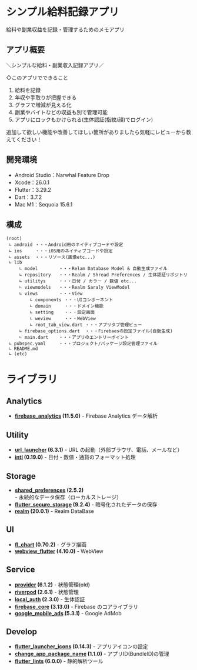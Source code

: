 # シンプル給料記録アプリ

給料や副業収益を記録・管理するためのメモアプリ

## アプリ概要

＼シンプルな給料・副業収入記録アプリ／

◇このアプリでできること

1. 給料を記録
2. 年収や手取りが把握できる
3. グラフで増減が見える化
4. 副業やバイトなどの収益も別で管理可能
5. アプリにロックもかけられる(生体認証(指紋/顔)でログイン)

追加して欲しい機能や改善してほしい箇所がありましたら気軽にレビューから教えてください！

## 開発環境
- Android Studio：Narwhal Feature Drop
- Xcode：26.0.1 
- Flutter：3.29.2 
- Dart：3.7.2 
- Mac M1：Sequoia 15.6.1

## 構成
```
(root)
 ∟ android ・・・Android用のネイティブコードや設定
 ∟ ios     ・・・iOS用のネイティブコードや設定
 ∟ assets  ・・・リソース(画像etc...)
 ∟ lib
     ∟ model        ・・・Relam Database Model & 自動生成ファイル
     ∟ repository   ・・・Realm / Shread Preferences / 生体認証リポジトリ
     ∟ utilitys     ・・・日付 / カラー / 数値 etc...
     ∟ viewmodels   ・・・Realm Saraly ViewModel
     ∟ views        ・・・View
         ∟ components ・・・UIコンポーネント
         ∟ domain     ・・・ドメイン機能
         ∟ setting    ・・・設定画面
         ∟ weview     ・・・WebView
         ∟ root_tab_view.dart ・・・アプリタブ管理ビュー
     ∟ firebase_options.dart  ・・・Firebaesの設定ファイル(自動生成)
     ∟ main.dart    ・・・アプリのエントリーポイント
 ∟ pubspec.yaml     ・・・プロジェクト/パッケージ設定管理ファイル
 ∟ README.md
 ∟ (etc)
```

# ライブラリ

## Analytics

- **[firebase_analytics](https://pub.dev/packages/firebase_analytics) (11.5.0)** - Firebase Analytics データ解析

## Utility
- **[url_launcher](https://pub.dev/packages/url_launcher) (6.3.1)** - URL の起動（外部ブラウザ、電話、メールなど）
- **[intl](https://pub.dev/packages/intl) (0.19.0)** - 日付・数値・通貨のフォーマット処理 

## Storage
- **[shared_preferences](https://pub.dev/packages/shared_preferences) (2.5.2)** - 永続的なデータ保存（ローカルストレージ）
- **[flutter_secure_storage](https://pub.dev/packages/flutter_secure_storage) (9.2.4)** - 暗号化されたデータの保存
- **[realm](https://pub.dev/packages/realm) (20.0.1)** - Realm DataBase

## UI
- **[fl_chart](https://pub.dev/packages/fl_chart) (0.70.2)** - グラフ描画
- **[webview_flutter](https://pub.dev/packages/webview_flutter) (4.10.0)** - WebView

## Service
- **[provider](https://pub.dev/packages/provider) (6.1.2)** - ~~状態管理(old)~~
- **[riverpod](https://pub.dev/packages/riverpod) (2.6.1)** - 状態管理
- **[local_auth](https://pub.dev/packages/local_auth) (2.3.0)** - 生体認証
- **[firebase_core](https://pub.dev/packages/firebase_core) (3.13.0)** - Firebase のコアライブラリ
- **[google_mobile_ads](https://pub.dev/packages/google_mobile_ads) (5.3.1)** - Google AdMob

## Develop
- **[flutter_launcher_icons](https://pub.dev/packages/flutter_launcher_icons) (0.14.3)** - アプリアイコンの設定
- **[change_app_package_name](https://github.com/atiqsamtia/change_app_package_name) (1.1.0)** - アプリID(BundleID)の管理
- **[flutter_lints](https://pub.dev/packages/flutter_lints) (6.0.0)** - 静的解析ツール
